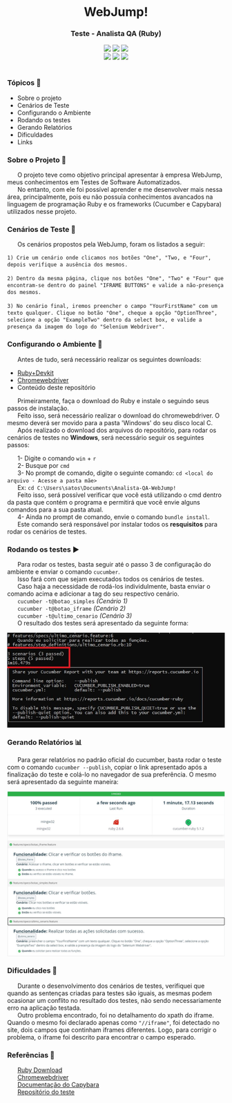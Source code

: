 <h1 align='center'>WebJump!</h1><h3 align='center'>Teste - Analista QA (Ruby)</h3>
<div align='center'>
    <img src="http://img.shields.io/static/v1?label=Ruby%20&message=2.6.6&color=red&logo=ruby"/>
    <img src="http://img.shields.io/static/v1?label=VS%20Code%20&message=1.47.3&color=blue&logo=visual-studio-code"/>
    <img src="http://img.shields.io/static/v1?label=status%20&message=Concluído&color=green"/>
</div>
<div align='center'>
    <img src="http://img.shields.io/static/v1?label=Cucumber%20&message=5.1.2&color=green"/>
    <img src="http://img.shields.io/static/v1?label=Capybara%20&message=3.33.0&color=salmon"/>
    <img src="http://img.shields.io/static/v1?label=Selenium%20&message=3.142.7&color=green"/>
</div></br>

### Tópicos :scroll:
- Sobre o projeto
- Cenários de Teste
- Configurando o Ambiente
- Rodando os testes
- Gerando Relatórios
- Dificuldades
- Links


### Sobre o Projeto :book:

&nbsp;&nbsp;&nbsp;&nbsp;&nbsp;&nbsp;O projeto teve como objetivo principal apresentar à empresa WebJump, meus conhecimentos em Testes de Software Automatizados.</br>
&nbsp;&nbsp;&nbsp;&nbsp;&nbsp;&nbsp;No entanto, com ele foi possível aprender e me desenvolver mais nessa área, principalmente, pois eu não possuía conhecimentos avancados na linguagem de programação Ruby e os frameworks (Cucumber e Capybara) utilizados nesse projeto.

### Cenários de Teste :cucumber:

&nbsp;&nbsp;&nbsp;&nbsp;&nbsp;&nbsp;Os cenários propostos pela WebJump, foram os listados a seguir:

```
1) Crie um cenário onde clicamos nos botões "One", "Two, e "Four", depois verifique a ausência dos mesmos.

2) Dentro da mesma página, clique nos botões "One", "Two" e "Four" que encontram-se dentro do painel "IFRAME BUTTONS" e valide a não-presença dos mesmos.

3) No cenário final, iremos preencher o campo "YourFirstName" com um texto qualquer. Clique no botão "One", cheque a opção "OptionThree", selecione a opção "ExampleTwo" dentro da select box, e valide a presença da imagem do logo do "Selenium Webdriver".
```


### Configurando o Ambiente :wrench:

&nbsp;&nbsp;&nbsp;&nbsp;&nbsp;&nbsp;Antes de tudo, será necessário realizar os seguintes downloads:
- [Ruby+Devkit](https://rubyinstaller.org/downloads/)
- [Chromewebdriver](https://chromedriver.chromium.org/downloads)
- Conteúdo deste repositório

&nbsp;&nbsp;&nbsp;&nbsp;&nbsp;&nbsp;Primeiramente, faça o download do Ruby e instale o seguindo seus passos de instalação.</br>
&nbsp;&nbsp;&nbsp;&nbsp;&nbsp;&nbsp;Feito isso, será necessário realizar o download do chromewebdriver. O mesmo deverá ser movido para a pasta 'Windows' do seu disco local C.</br>
&nbsp;&nbsp;&nbsp;&nbsp;&nbsp;&nbsp;Após realizado o download dos arquivos do repositório, para rodar os cenários de testes no **Windows**, será necessário seguir os seguintes passos:</br>

&nbsp;&nbsp;&nbsp;&nbsp;&nbsp;&nbsp;1- Digite o comando ```win``` + ```r```</br>
&nbsp;&nbsp;&nbsp;&nbsp;&nbsp;&nbsp;2- Busque por ```cmd```</br>
&nbsp;&nbsp;&nbsp;&nbsp;&nbsp;&nbsp;3- No prompt de comando, digite o seguinte comando: ```cd <local do arquivo - Acesse a pasta mãe>```</br>
&nbsp;&nbsp;&nbsp;&nbsp;&nbsp;&nbsp;Ex: ```cd C:\Users\satos\Documents\Analista-QA-WebJump!```</br>
&nbsp;&nbsp;&nbsp;&nbsp;&nbsp;&nbsp;Feito isso, será possível verificar que você está utilizando o cmd dentro da pasta que contém o programa e permitirá que você envie alguns comandos para a sua pasta atual.</br>
&nbsp;&nbsp;&nbsp;&nbsp;&nbsp;&nbsp;4- Ainda no prompt de comando, envie o comando ```bundle install```.</br>
&nbsp;&nbsp;&nbsp;&nbsp;&nbsp;&nbsp;Este comando será responsável por instalar todos os **resquisitos** para rodar os cenários de testes.

### Rodando os testes :arrow_forward:

&nbsp;&nbsp;&nbsp;&nbsp;&nbsp;&nbsp;Para rodar os testes, basta seguir até o passo 3 de configuração do ambiente e enviar o comando ```cucumber```.</br>
&nbsp;&nbsp;&nbsp;&nbsp;&nbsp;&nbsp;Isso fará com que sejam executados todos os cenários de testes.</br>
&nbsp;&nbsp;&nbsp;&nbsp;&nbsp;&nbsp;Caso haja a necessidade de rodá-los individulmente, basta enviar o comando acima e adicionar a tag do seu respectivo cenário.</br>
&nbsp;&nbsp;&nbsp;&nbsp;&nbsp;&nbsp;```cucumber -t@botao_simples``` *(Cenário 1)*</br>
&nbsp;&nbsp;&nbsp;&nbsp;&nbsp;&nbsp;```cucumber -t@botao_iframe``` *(Cenário 2)*</br>
&nbsp;&nbsp;&nbsp;&nbsp;&nbsp;&nbsp;```cucumber -t@ultimo_cenario``` *(Cenário 3)*</br>
&nbsp;&nbsp;&nbsp;&nbsp;&nbsp;&nbsp;O resultado dos testes será apresentado da seguinte forma:

<img src='./Analista-QA-WebJump!/result.JPG' align='center'>

### Gerando Relatórios :bar_chart:

&nbsp;&nbsp;&nbsp;&nbsp;&nbsp;&nbsp;Para gerar relatórios no padrão oficial do cucumber, basta rodar o teste com o comando ```cucumber --publish```, copiar o link apresentado após a finalização do teste e colá-lo no navegador de sua preferência. O mesmo será apresentado da seguinte maneira:

<img src='./Analista-QA-WebJump!/cucumber_file.JPG' align='center'>

### Dificuldades :muscle:

&nbsp;&nbsp;&nbsp;&nbsp;&nbsp;&nbsp;Durante o desenvolvimento dos cenários de testes, verifiquei que quando as sentenças criadas para testes são iguais, as mesmas podem ocasionar um conflito no resultado dos testes, não sendo necessariamente erro na aplicação testada.</br>
&nbsp;&nbsp;&nbsp;&nbsp;&nbsp;&nbsp;Outro problema encontrado, foi no detalhamento do xpath do iframe. Quando o mesmo foi declarado apenas como ```"//iframe"```, foi detectado no site, dois campos que continham iframes diferentes. Logo, para corrigir o problema, o iframe foi descrito para encontrar o campo esperado.


### Referências :link:

&nbsp;&nbsp;&nbsp;&nbsp;&nbsp;&nbsp;[Ruby Download](https://rubyinstaller.org/downloads/)</br>
&nbsp;&nbsp;&nbsp;&nbsp;&nbsp;&nbsp;[Chromewebdriver](https://chromedriver.chromium.org/downloads)</br>
&nbsp;&nbsp;&nbsp;&nbsp;&nbsp;&nbsp;[Documentação do Capybara](https://rubydoc.info/github/jnicklas/capybara/master/Capybara/Node/Finders)</br>
&nbsp;&nbsp;&nbsp;&nbsp;&nbsp;&nbsp;[Repositório do teste](https://github.com/HenriqueSaKi/Analista-QA-WebJump-Ruby)
